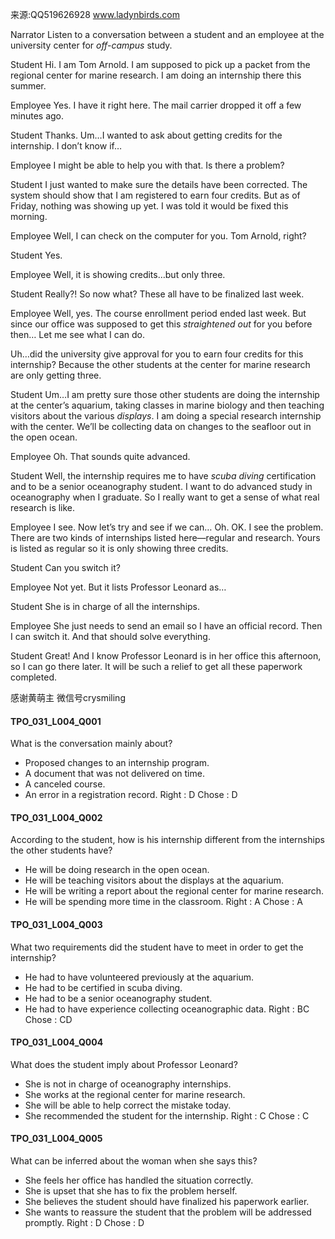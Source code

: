 来源:QQ519626928 www.ladynbirds.com

Narrator 
Listen to a conversation between a student and an employee at the university center for *off-campus* study. 

Student 
Hi. I am Tom Arnold. I am supposed to pick up a packet from the regional center for marine research. I am doing an internship there this summer. 

Employee 
Yes. I have it right here. The mail carrier dropped it off a few minutes ago. 

Student 
Thanks. Um…I wanted to ask about getting credits for the internship. I don’t know if… 

Employee 
I might be able to help you with that. Is there a problem? 

Student 
I just wanted to make sure the details have been corrected. The system should show that I am registered to earn four credits. But as of Friday, nothing was showing up yet. I was told it would be fixed this morning. 

Employee 
Well, I can check on the computer for you. Tom Arnold, right? 

Student 
Yes. 

Employee 
Well, it is showing credits…but only three. 

Student 
Really?! So now what? These all have to be finalized last week. 

Employee 
Well, yes. The course enrollment period ended last week. But since our office was supposed to get this *straightened out* for you before then… Let me see what I can do. 

Uh…did the university give approval for you to earn four credits for this internship? Because the other students at the center for marine research are only getting three.
 
Student 
Um…I am pretty sure those other students are doing the internship at the center’s aquarium, taking classes in marine biology and then teaching visitors about the various *displays*. I am doing a special research internship with the center. We’ll be collecting data on changes to the seafloor out in the open ocean. 

Employee 
Oh. That sounds quite advanced. 

Student 
Well, the internship requires me to have *scuba diving* certification and to be a senior oceanography student. I want to do advanced study in oceanography when I graduate. So I really want to get a sense of what real research is like. 

Employee 
I see. Now let’s try and see if we can… Oh. OK. I see the problem. There are two kinds of internships listed here—regular and research. Yours is listed as regular so it is only showing three credits. 

Student 
Can you switch it? 

Employee 
Not yet. But it lists Professor Leonard as… 

Student 
She is in charge of all the internships. 

Employee 
She just needs to send an email so I have an official record. Then I can switch it. And that should solve everything. 

Student 
Great! And I know Professor Leonard is in her office this afternoon, so I can go there later. It will be such a relief to get all these paperwork completed. 

感谢黄萌主 微信号crysmiling

#### TPO_031_L004_Q001
What is the conversation mainly about?
- Proposed changes to an internship program.
- A document that was not delivered on time.
- A canceled course.
- An error in a registration record.
Right : D	Chose : D


#### TPO_031_L004_Q002
According to the student, how is his internship different from the internships the other students have?
- He will be doing research in the open ocean.
- He will be teaching visitors about the displays at the aquarium.
- He will be writing a report about the regional center for marine research.
- He will be spending more time in the classroom.
Right : A	Chose : A


#### TPO_031_L004_Q003
What two requirements did the student have to meet in order to get the internship?
- He had to have volunteered previously at the aquarium.
- He had to be certified in scuba diving.
- He had to be a senior oceanography student.
- He had to have experience collecting oceanographic data.
Right : BC	Chose :  CD


#### TPO_031_L004_Q004
What does the student imply about Professor Leonard?
- She is not in charge of oceanography internships.
- She works at the regional center for marine research.
- She will be able to help correct the mistake today.
- She recommended the student for the internship.
Right : C	Chose : C


#### TPO_031_L004_Q005
What can be inferred about the woman when she says this?
- She feels her office has handled the situation correctly.
- She is upset that she has to fix the problem herself.
- She believes the student should have finalized his paperwork earlier.
- She wants to reassure the student that the problem will be addressed promptly.
Right : D	Chose : D
